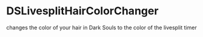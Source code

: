 # DSLivesplitHairColorChanger
changes the color of your hair in Dark Souls to the color of the livesplit timer
